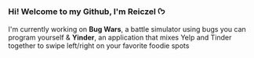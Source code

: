 ### Hi! Welcome to my Github, I'm Reiczel ᡣ𐭩
I'm currently working on **Bug Wars**, a battle simulator using bugs you can program yourself &
**Yinder**, an application that mixes Yelp and Tinder together to swipe left/right on your favorite foodie spots

